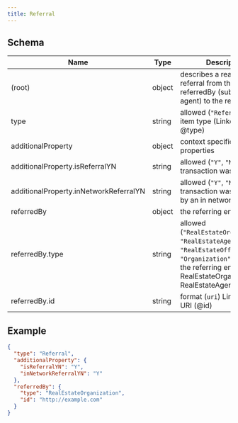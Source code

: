 ```yaml
---
title: Referral
---
```

## Schema

| Name | Type | Description |
|---|---|---|
| (root) | object | describes a real estate referral from the referredBy (subProperty of agent) to the recipient |
| type | string | allowed (`"Referral"`) The item type (Linked-Data @type) |
| additionalProperty | object | context specific custom properties |
| additionalProperty.isReferralYN | string | allowed (`"Y"`, `"N"`) Y if transaction was a referral |
| additionalProperty.inNetworkReferralYN | string | allowed (`"Y"`, `"N"`) Y if transaction was referred by an in network agent |
| referredBy | object | the referring entity |
| referredBy.type | string | allowed (`"RealEstateOrganization"`, `"RealEstateAgent"`, `"RealEstateOffice"`, `"Organization"`, `"Person"`) the referring entity type i.e RealEstateOrganization, RealEstateAgent |
| referredBy.id | string | format (`uri`) Linked-Data URI (@id) |

## Example



```json
{
  "type": "Referral",
  "additionalProperty": {
    "isReferralYN": "Y",
    "inNetworkReferralYN": "Y"
  },
  "referredBy": {
    "type": "RealEstateOrganization",
    "id": "http://example.com"
  }
}
```
